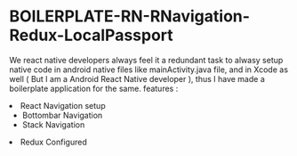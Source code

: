 # BOILERPLATE-RN-RNavigation-Redux-LocalPassport
We react native developers always feel it a redundant task to alwasy setup native code in android native files like mainActivity.java file,
and in Xcode as well ( But I am a Android React Native developer ), thus I have made a boilerplate application for the same.
features : 
<li>
  React Navigation setup 
    <ul>
      <li>  
        Bottombar Navigation 
      </li>
      <li>  
        Stack Navigation 
      </li>
    </ul>
</li>
<li>
    Redux Configured
</li>
